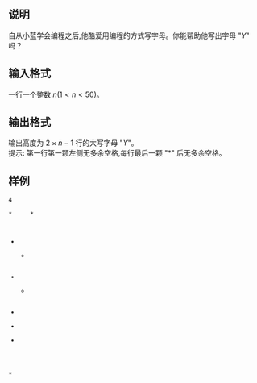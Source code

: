<h2>说明</h2>

自从小蓝学会编程之后&#44;他酷爱用编程的方式写字母。你能帮助他写出字母 "$Y$" 吗？
<h2>输入格式</h2>

一行一个整数 $n$($1< n < 50$)。

<h2>输出格式</h2>

输出高度为 $2×n−1$ 行的大写字母 "$Y$"。<br>提示: 第一行第一颗左侧无多余空格&#44;每行最后一颗 "$*$" 后无多余空格。

<h2>样例</h2>
<pre><code class="language-input1">4</code></pre><pre><code class="language-output1">*     *
 *   *
  * *
   *
   *
   *
   *</code></pre>
